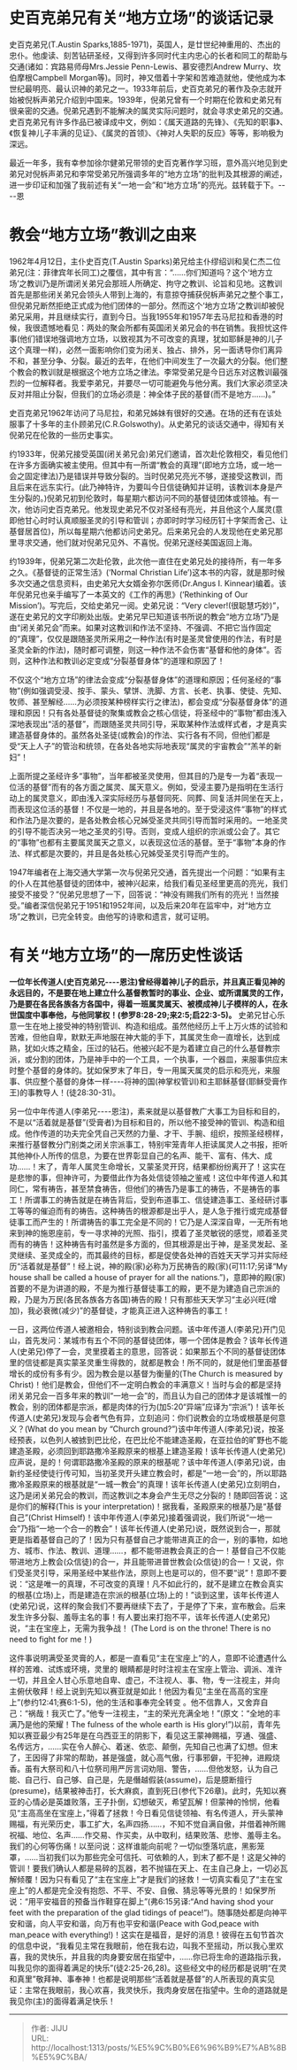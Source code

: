 # 史百克弟兄有关“地方立场”的谈话记录

史百克弟兄(T.Austin Sparks,1885-1971)，英国人，是廿世纪神重用的、杰出的忠仆。他虔读、刻苦钻研圣经，又得到许多同时代主内忠心的长者和同工的帮助与交通(诸如：宾路易师母Mrs.Jessie Penn-Lewis、慕安德烈Andrew Murry、坎伯摩根Campbell Morgan等)。同时，神又借着十字架和苦难造就他，使他成为本世纪最明亮、最认识神的弟兄之一。1933年前后，史百克弟兄的著作及杂志就开始被倪柝声弟兄介绍到中国来。1939年，倪弟兄曾有一个时期在伦敦和史弟兄有很亲密的交通。倪弟兄遇到不能解决的属灵实际问题时，就会寻求史弟兄的交通。史百克弟兄有许多作品已被译成中文，例如：《属天道路的先锋》、《先知的职事》、《恢复神儿子丰满的见证》、《属灵的首领》、《神对人失职的反应》等等，影响极为深远。

最近一年多，我有幸参加徐尔健弟兄带领的史百克著作学习班，意外高兴地见到史弟兄对倪柝声弟兄和李常受弟兄所强调多年的“地方立场”的批判及其根源的阐述，进一步印证和加强了我前述有关“一地一会”和“地方立场”的亮光。兹转载于下。----恩

# 教会“地方立场”教训之由来

1962年4月12日，主仆史百克(T.Austin Sparks)弟兄给主仆缪绍训和吴仁杰二位弟兄(注：菲律宾年长同工)之覆信，其中有言：“……你们知道吗？这个‘地方立场’之教训乃是所谓闭关弟兄会那班人所确定、拘守之教训、论旨和见地。这教训首先是那些闭关弟兄会领头人带到上海的，有意掠夺捕获倪柝声弟兄之整个事工，但倪弟兄断然拒绝正式成为他们团体的一部分。然而这个‘地方立场’之教训却被倪弟兄采用，并且继续实行，直到今日。当我1955年和1957年去马尼拉和香港的时候，我很遗憾地看见：两处的聚会所都有英国闭关弟兄会的书在销售。我担忧这件事(他们错误地强调地方立场，以致视其为不可改变的真理，犹如耶稣是神的儿子这个真理一样)，必然一面影响你们变为闭关、独占、排外，另一面诱导你们离异不和，甚至分争、分裂。最近的去年，在他们中间发生了一次最大的分裂。他们整个教会的教训就是根据这个地方立场之律法。李常受弟兄是今日远东对这教训最强烈的一位解释者。我爱李弟兄，并要尽一切可能避免与他分离。我们大家必须坚决反对并阻止分裂，但我们的立场必须是：神全体子民的基督(而不是地方……)。”

史百克弟兄1962年访问了马尼拉，和弟兄姊妹有很好的交通。在场的还有在该处服事了十多年的主仆顾弟兄(C.R.Golswothy)。从史弟兄的谈话交通中，得知有关倪弟兄在伦敦的一些历史事实。

约1933年，倪弟兄接受英国(闭关弟兄会)弟兄们邀请，首次赴伦敦相交，看见他们在许多方面确实被主使用。但其中有一所谓“教会的真理”(即地方立场，或一地一会之固定律法)乃是错误并导致分裂的。当时倪弟兄亮光不够，遂接受这教训，而且后来在远东实行。(此乃神特许，为要叫今日信徒确知并证明，该教训本身是产生分裂的。)倪弟兄初到伦敦时，每星期六都访问不同的基督徒团体或领袖。有一次，他访问史百克弟兄。他发现史弟兄不仅对圣经有亮光，并且他这个人属灵(意即他甘心时时认真顺服圣灵的引导和管训；亦即时时学习经历钉十字架而舍己、让基督居首位)，所以每星期六他都访问史弟兄。后来弟兄会的人发现他在史弟兄那里寻求交通，他们就对倪弟兄见外、不喜悦。倪弟兄遂经美国返回上海。

约1939年，倪弟兄第二次赴伦敦，此次他一直住在史弟兄处的接待所，有一年多之久。《基督徒的正常生活》(‘Normal Christian Life’)这本书的内容，就是那时候多次交通之信息资料，由史弟兄大女婿金弥尔医师(Dr.Angus I. Kinnear)编着。该年倪弟兄也亲手编写了一本英文的《工作的再思》(‘Rethinking of Our Mission’)。写完后，交给史弟兄一阅。史弟兄说：“Very clever!(很聪慧巧妙)”，遂在史弟兄的文字印刷处出版。史弟兄早已知道该书所说的教会“地方立场”乃是由“闭关弟兄会”而来。如果对这教训和作法不坚持、不强调、不把它当作固定的“真理”，仅仅是跟随圣灵所采用之一种作法(有时是圣灵曾使用的作法，有时是圣灵全新的作法)，随时都可调整，则这一种作法不会伤害“基督和他的身体”。否则，这种作法和教训必定变成“分裂基督身体”的道理和原因了！

不仅这个“地方立场”的律法会变成“分裂基督身体”的道理和原因；任何圣经的“事物”(例如强调受浸、按手、蒙头、擘饼、洗脚、方言、长老、执事、使徒、先知、牧师、甚至解经……为必须按某种榜样实行之律法)，都会变成“分裂基督身体”的道理和原因！只有各处基督徒的聚集或教会之核心信徒，将圣经中的“事物”都由浅入深地表现出“活的基督”，而跟随圣灵共同引导，采取某种作法或样式者，才是真实建造基督身体的。虽然各处圣徒(或教会)的作法、实行各有不同，但他们都是受“天上人子”的管治和统领，在各处各地实际地表现“属灵的宇宙教会”“羔羊的新妇”！

上面所提之圣经许多“事物”，当年都被圣灵使用，但其目的乃是专一为着“表现一位活的基督”而有的各方面之属灵、属天意义。例如，受浸主要乃是指明在生活行动上的属灵意义，即由浅入深实际经历与基督同死、同葬、同复活并同坐在天上，而表现这位活的基督！不仅是一地的，并且是各地的。至于受浸这件“事物”的样式和作法乃是次要的，是各处教会核心兄姊受圣灵共同引导而暂时采用的。一地圣灵的引导不能否决另一地之圣灵的引导。否则，变成人组织的宗派或公会了。其它的“事物”也都有主要属灵属天之意义，以表现这位活的基督。至于“事物”本身的作法、样式都是次要的，并且是各处核心兄姊受圣灵引导而产生的。

1947年编者在上海交通大学第一次与倪弟兄交通，首先提出一个问题：“如果有主的仆人在其他基督徒的团体中，被神兴起来，给我们看见圣经里更高的亮光，我们接受不接受？”倪弟兄思想了一下，回答说：“神没有赐我们所有的亮光！当然接受。”编者深信倪弟兄于1951和1952年间，以及后来20年在监牢中，对“地方立场”之教训，已完全转变。由他写的诗歌和遗言，就可证明。

# 有关“地方立场”的一席历史性谈话

**一位年长传道人(史百克弟兄----恩注)曾经得着神儿子的启示，并且真正看见神的永远目的，不是要在地上建立什么基督教暂时的事业、企业、或所谓属灵的工作，乃是要在各民各族各方各国中，得着一班属灵属天、被模成神儿子模样的人，在永世国度中事奉他，与他同掌权！(参罗8:28-29;来2:5;启22:3-5)。** 史弟兄甘心乐意一生在地上接受神的特别管训、构造和组成。虽然他经历上千上万火炼的试验和苦难，但他自卑，默默无声地服在神大能的手下，其属灵生命一直增长，达到成熟，犹如火炼之精金，压过的钻石。他被兴起不是为着建立自己的什么基督教宗派，或分割的团体，乃是神手中的一个工具，一个执事，一个器皿，来服事供应末时整个基督的身体的。犹如保罗末了年日，专一用属天属灵的启示和亮光，来服事、供应整个基督的身体一样----将神的国(神掌权管训)和主耶稣基督(耶稣受膏作王)的事教导人！(徒28:30-31)。

另一位中年传道人(李弟兄----恩注)，素来就是以基督教广大事工为目标和目的，不是以“活着就是基督”(受膏者)为目标和目的，所以他不接受神的管训、构造和组成。他作传道的功夫完全凭自己天然的力量、才干、手腕、组织，按照圣经榜样，来推行基督教分门别类之闭关宗派事工，特别牢笼青年人拒读属灵人之书报，拒听其他神仆人所传的信息，为要在世界彰显自己的名声、能干、富有、伟大、成功……！末了，青年人属灵生命增长，又蒙圣灵开窍，结果都纷纷离开了！这实在是悲惨的事，但神许可，为要借此作为各处信徒领袖之鉴戒！这位中年传道人和其同仁，常有祷告，甚至禁食祷告，但他们的祷告乃是事工的祷告，不是祷告的事工！所谓事工的祷告就是在祷告背后，受到布道事工、信徒建造事工、圣经研讨事工等等的催迫而有的祷告。这种祷告的根源都是出乎人，是人急于推行或完成基督徒事工而产生的！所谓祷告的事工完全是不同的！它乃是人深深自卑，一无所有地来到神的施恩座前，专一寻求神的光照、指引，摸着了圣灵敏锐的感觉，顺着圣灵而有的祷告！这种祷告有时虽然是多方面的，但其根源是出于神，是圣灵发起、圣灵继续、圣灵成全的，而其最终的目标，都是促使各处神的百姓天天学习并实际经历“活着就是基督”！经上说，神的殿(家)必称为万民祷告的殿(家)(可11:17;另译“My house shall be called a house of prayer for all the nations.”)，意即神的殿(家)首要的不是为讲道的殿，不是为推行基督徒事工的殿，更不是为建造自己宗派的殿，乃是为万民(各民各族各方各国)祷告的殿！只有那些天天学习“主必兴旺(增加)，我必衰微(减少)”的基督徒，才能真正进入这种祷告的事工！

一日，这两位传道人被邀相会，特别谈到教会问题。该中年传道人(李弟兄)开门见山，首先发问：某城市有五个不同的基督徒团体，哪一个团体是教会？该年长传道人(史弟兄)停了一会，灵里摸着主的意思，回答说：如果那五个不同的基督徒团体里的信徒都是真实蒙圣灵重生得救的，就都是教会！所不同的，就是他们里面基督增长的成份有多有少。因为教会是以基督为衡量的(The Church is measured by Christ)！他们是教会，但他们不一定明白教会的丰满意义！当时与会的都是坚持闭关弟兄会一百多年来的教训“一地一会”的，而且认为自己的团体才是该城惟一的教会，别的团体都是宗派，都是肉体的行为(加5:20“异端”应译为“宗派”)！该年长传道人(史弟兄)发现与会者气色有异，立刻追问：你们说教会的立场或根基是何意义？(What do you mean by “Church ground?”)该中年传道人(李弟兄)说，按圣经预表，以色列人被掳到巴比伦，在巴比伦不能建造圣殿，在亚拉伯的旷野也不能建造圣殿，必须回到耶路撒冷圣殿原来的根基上建造圣殿！该年长传道人(史弟兄)应声说，是的！何谓耶路撒冷圣殿的原来的根基呢？该中年传道人(李弟兄)说，由新约圣经使徒行传可知，当初圣灵开头建立教会时，都是“一地一会”的，所以耶路撒冷圣殿原来的根基就是“一城一教会”的真理！该年长传道人(史弟兄)立刻明白，这乃是闭关弟兄会的教训，而这教训之本身会产生无尽之分裂的！随即回答说：这是你们的解释(This is your interpretation)！据我看，圣殿原来的根基乃是“基督自己”(Christ Himself)！该中年传道人(李弟兄)接着强调说，我们所说“一地一会”乃指“一地一个合一的教会”！该年长传道人(史弟兄)说，既然说到合一，那就更是指着基督自己的了！因为只有基督自己才能带进真正的合一，别的事物，如地方、城市、作法、教训、道理……，都不能带进教会真正的合一！基督自己不仅能带进地方上教会(众信徒)的合一，并且能带进普世教会(众信徒)的合一！又说，你们受圣灵引导，采用圣经中某些作法，原则上也是可以的，但不要“说”！意即不要说：“这是唯一的真理，不可改变的真理！凡不如此行的，就不是建立在教会真实的根基(立场)上，而是建造在宗派的根基(立场)上的！”谈到这里，该年长传道人(史弟兄)说，这样的聚会我们不要再继续下去了，于是停了下来，宣布散会。后来发生许多分裂、羞辱主名的事！有人要出来打抱不平，该年长传道人(史弟兄)说，“主在宝座上，无需为我争战！ (The Lord is on the throne! There is no need to fight for me！)

这件事说明满受圣灵膏的人，都是一直看见“主在宝座上”的人，意即不论遭遇什么样的苦难、试炼或环境，灵里的 眼睛都是时时注视主在宝座上管治、调派、准许一切，并且全人甘心乐意地自卑、虚己，不注视人、事、物，专一注视主，并向 主俯伏敬拜！经上说到先知以赛亚就是如此！他因为看见“主坐在高高的宝座上”(参约12:41;赛6:1-5)，他的生活和事奉完全转变 。他不信靠人，又舍弃自己：“祸哉！我灭亡了。”他专一注视主，“主的荣光充满全地！”(原文：“全地的丰满乃是他的荣耀！The fulness of the whole earth is His glory!”)以前，青年先知以赛亚最少有25年是在乌西亚王的阴影下，看见这王蒙神赐福，亨通、强盛、名传远方，……实在令人醉心、着迷、依恋、颠倒，先知自己也满了幻想。但末了，王因得了非常的帮助，甚是强盛，就心高气傲，行事邪僻，干犯神，进殿烧香。虽有大祭司和八十位祭司用严厉言词劝阻、警告，……但他发怒，认为自己能、自己行、自己够、自己是，先是僭越假装(assume)，后是臆断擅行(presume)，结果被神击打，长大麻疯，直到死日(参代下26章)。此时，先知以赛亚的心情必是英雄败落，王子扑倒，幻想破灭，希望瓦解！但蒙神的怜悯，他看见“主高高坐在宝座上，”得着了拯救！今日看见信徒领袖、有名传道人，开头蒙神赐福，有光荣历史，事工扩大，名声四扬……，不知不觉自满自傲，并借着神所赐祝福、地位、名声……作交易、作买卖，从中取利，结果败落、悲惨、羞辱主名。我们的心何等伤痛！以至问说：这样谁能向前呢？一切似堕落坑底，黑影笼罩，……当初我们以为那些完全可信托、可依赖的人，到末了都不是！这是父神的管训！要我们确认人都是易碎的瓦器，若不抛锚在天上、在主自己身上，一切必瓦解倾覆！因为只有看见了“主在宝座上”才是我们的拯救！一切真实看见了“主在宝座上”的人都是完全没有抱怨、不平、不安、自傲、猜忌等等光景的！如保罗所说：“用平安福音的预备当作鞋穿在脚上”(弗6:15另译:“And having shod your feet with the preparation of the glad tidings of peace!”)。随事随处都是向神平安和谐，向人平安和谐，向万有也平安和谐(Peace with God,peace with man,peace with everything!)！这实在是福音，是好的消息！彼得在五旬节首次的信息中说，“我看见主常在我眼前，他在我右边，叫我不至摇动，所以我心里欢喜，我的灵快乐，并且我的肉身要安居在指望中，……你已将生命的道路指示我，叫我见你的面得着满足的快乐”(徒2:25-26,28)。这些经文中的经历都是说明“在灵和真里”敬拜神、事奉神！也都是说明那些“活着就是基督”的人所表现的真实见证：主常在我眼前，我心欢喜，我灵快乐，我肉身安居在指望中。生命的道路就是我见你(主)的面得着满足快乐！

---

> 作者: JIJU  
> URL: http://localhost:1313/posts/%E5%9C%B0%E6%96%B9%E7%AB%8B%E5%9C%BA/  

